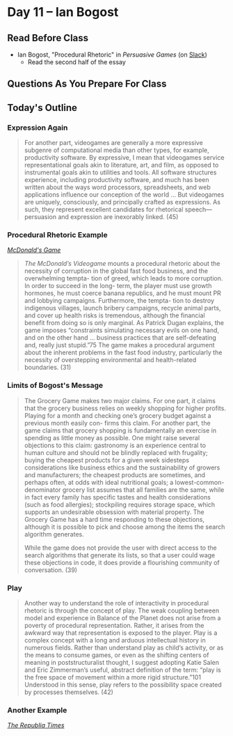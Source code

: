 # Day 11 – Ian Bogost

## Read Before Class

* Ian Bogost, "Procedural Rhetoric" in *Persuasive Games* (on [Slack](https://engl460.slack.com/files))
	* Read the second half of the essay

## Questions As You Prepare For Class
	
## Today's Outline

### Expression Again

> For another part, videogames are generally a more expressive subgenre of computational media than other types, for example, productivity software. By expressive, I mean that videogames service representational goals akin to literature, art, and film, as opposed to instrumental goals akin to utilities and tools. All software structures experience, including productivity software, and much has been written about the ways word processors, spreadsheets, and web applications influence our conception of the world … But videogames are uniquely, consciously, and principally crafted as expressions. As such, they represent excellent candidates for rhetorical speech—persuasion and expression are inexorably linked. (45)

### Procedural Rhetoric Example

[*McDonald's Game*](http://www.kongregate.com/games/molleindustria/mcdonalds-videogame)

> *The McDonald’s Videogame* mounts a procedural rhetoric about the necessity of corruption in the global fast food business, and the overwhelming tempta- tion of greed, which leads to more corruption. In order to succeed in the long- term, the player must use growth hormones, he must coerce banana republics, and he must mount PR and lobbying campaigns. Furthermore, the tempta- tion to destroy indigenous villages, launch bribery campaigns, recycle animal parts, and cover up health risks is tremendous, although the financial benefit from doing so is only marginal. As Patrick Dugan explains, the game imposes “constraints simulating necessary evils on one hand, and on the other hand … business practices that are self-defeating and, really just stupid.”75 The game makes a procedural argument about the inherent problems in the fast food industry, particularly the necessity of overstepping environmental and health-related boundaries. (31)

### Limits of Bogost's Message

> The Grocery Game makes two major claims. For one part, it claims that the grocery business relies on weekly shopping for higher profits. Playing for a month and checking one’s grocery budget against a previous month easily con- firms this claim. For another part, the game claims that grocery shopping is fundamentally an exercise in spending as little money as possible. One might raise several objections to this claim: gastronomy is an experience central to human culture and should not be blindly replaced with frugality; buying the cheapest products for a given week sidesteps considerations like business ethics and the sustainability of growers and manufacturers; the cheapest products are sometimes, and perhaps often, at odds with ideal nutritional goals; a lowest-common-denominator grocery list assumes that all families are the same, while in fact every family has specific tastes and health considerations (such as food allergies); stockpiling requires storage space, which supports an undesirable obsession with material property. The Grocery Game has a hard time responding to these objections, although it is possible to pick and choose among the items the search algorithm generates.
>
> While the game does not provide the user with direct access to the search algorithms that generate its lists, so that a user could wage these objections in code, it does provide a flourishing community of conversation. (39)

### Play

> Another way to understand the role of interactivity in procedural rhetoric is through the concept of play. The weak coupling between model and experience in Balance of the Planet does not arise from a poverty of procedural representation. Rather, it arises from the awkward way that representation is exposed to the player. Play is a complex concept with a long and arduous intellectual history in numerous fields. Rather than understand play as child’s activity, or as the means to consume games, or even as the shifting centers of meaning in poststructuralist thought, I suggest adopting Katie Salen and Eric Zimmerman’s useful, abstract definition of the term: “play is the free space of movement within a more rigid structure.”101 Understood in this sense, play refers to the possibility space created by processes themselves. (42)

### Another Example

[*The Republia Times*](http://dukope.com/play.php?g=trt)